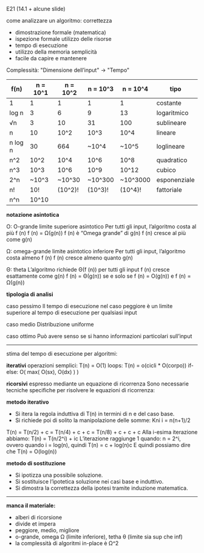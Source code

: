 E21 (14.1 + alcune slide)

come analizzare un algoritmo:
correttezza
- dimostrazione formale (matematica)
- ispezione formale
utilizzo delle risorse
- tempo di esecuzione
- utilizzo della memoria
semplicità
- facile da capire e mantenere

Complessità: "Dimensione dell’input" → "Tempo"

|f(n)|n = 10^1|n = 10^2|n = 10^3|n = 10^4|tipo|
|-|-|-|-|-|-|
|1|1|1|1|1|costante|
|log n|3|6|9|13|logaritmico|
|√n|3|10|31|100|sublineare|
|n|10|10^2|10^3|10^4|lineare|
|n log n|30|664|~10^4|~10^5|loglineare|
|n^2|10^2|10^4|10^6|10^8|quadratico|
|n^3|10^3|10^6|10^9|10^12|cubico|
|2^n|~10^3|~10^30|~10^300|~10^3000|esponenziale|
|n!|10!|(10^2)!|(10^3)!|(10^4)!|fattoriale|
|n^n|10^10|||||

**notazione asintotica**

O: O-grande
limite superiore asintotico
Per tutti gli input, l’algoritmo costa al più f (n)
f (n) = Ω(g(n))
f (n) è “Omega grande” di g(n)
f (n) cresce al più come g(n)

Ω: omega-grande
limite asintotico inferiore
Per tutti gli input, l’algoritmo costa almeno f (n)
f (n) cresce almeno quanto g(n)

Θ: theta
L’algoritmo richiede Θ(f (n)) per tutti gli input
f (n) cresce esattamente come g(n)
f (n) = Θ(g(n)) se e solo se f (n) = O(g(n)) e f (n) = Ω(g(n))

**tipologia di analisi**

caso pessimo
Il tempo di esecuzione nel caso peggiore è un limite superiore al tempo di esecuzione per qualsiasi input

caso medio
Distribuzione uniforme

caso ottimo
Può avere senso se si hanno informazioni particolari sull’input

---

stima del tempo di esecuzione per algoritmi:

**iterativi**
operazioni semplici: T(n) = O(1)
loops: T(n) = o(cicli * O(corpo))
if-else: O( max( O(sx), O(dx) ) )

**ricorsivi**
espresso mediante un equazione di ricorrenza
Sono necessarie tecniche specifiche per risolvere le equazioni di ricorrenza:

**metodo iterativo**
- Si itera la regola induttiva di T(n) in termini di n e del caso base.
- Si richiede poi di solito la manipolazione delle somme:
Kni i = n(n+1)/2

T(n) = T(n/2) + c = T(n/4) + c + c = T(n/8) + c + c + c
Alla i-esima iterazione abbiamo:
T(n) = T(n/2^i) + ic
L’iterazione raggiunge 1 quando:
n = 2^i, ovvero quando i = log(n), quindi
T(n) = c + log(n)c
E quindi possiamo dire che T(n) = O(log(n))

**metodo di sostituzione**
- Si ipotizza una possibile soluzione.
- Si sostituisce l’ipotetica soluzione nei casi base e induttivo.
- Si dimostra la correttezza della ipotesi tramite induzione matematica.

---

**manca il materiale:**
- alberi di ricorsione
- divide et impera
- peggiore, medio, migliore
- o-grande, omega Ω (limite inferiore), tetha θ (limite sia sup che inf)
- la complessità di algoritmi in-place è Ω^2
